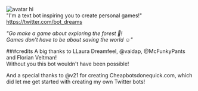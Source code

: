 ![avatar](http://orig06.deviantart.net/e777/f/2016/109/e/a/daydreambot4b_100px_by_rick_tinyworlds-d9zifiv.jpg) 
hi  
"I'm a text bot inspiring you to create personal games!"  
https://twitter.com/bot_dreams

_"Go make a game about exploring the forest 🌲!_  
_Games don't have to be about saving the world ☺️"_

###credits
A big thanks to LLaura Dreamfeel, @vaidap, @McFunkyPants and Florian Veltman!  
Without you this bot wouldn't have been possible!  
  
And a special thanks to @v21 for creating Cheapbotsdonequick.com, which did let me get started with creating my own Twitter bots!
